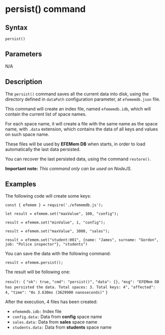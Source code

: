 # persist() command

## **Syntax** 

`persist()`



## **Parameters**

N/A



## **Description**

The `persist()` command saves all the current data into disk, using the directory defined in `dataPath` configuration parameter, at `efememdb.json` file.

This command will create an index file, named `efememdb.idb`, which will contain the current list of space names.

For each space name, it will create a file with the same name as the space name, with `.data` extension, which contains the data of all keys and values on such space name.

These files will be used by **EFEMem DB** when starts, in order to load automatically the last data persisted.

You can recover the last persisted data, using the command `restore()`.

**Important note:** *This command only can be used on NodeJS.*



## **Examples**

The following code will create some keys:

`const { efemem } = require('./efememdb.js');`



`let result = efemem.set("maxValue", 100, "config");`

`result = efemem.set("minValue", 1, "config");`

`result = efemem.set("maxValue", 3000, "sales");`

`result = efemem.set("student:001", {name: "James", surname: "Gordon", job: "Police inspector"}, "students")`



You can save the data with the following command:

`result = efemem.persist();`



The result will be following one:

`result: {`
  `"ok": true,`
  `"cmd": "persist()",`
  `"data": {},`
  `"msg": "EFEMem DB has persisted the data. Total spaces: 3. Total keys: 4",`
  `"affected": 4,`
  `"time": "0s 3.630ms (3629900 nanoseconds)"`
`}`



After the execution, 4 files has been created:

- `efememdb.idb:` Index file
- `config.data:` Data from **config** space name
- `sales.data:` Data from **sales** space name
- `students.data:` Data from **students** space name

